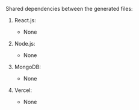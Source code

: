 Shared dependencies between the generated files:

1. React.js:
   - None

2. Node.js:
   - None

3. MongoDB:
   - None

4. Vercel:
   - None